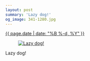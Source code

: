 ```yaml
---
layout: post
summary: 'Lazy dog!'
og_image: 341-1280.jpg
---
```


<div class="post">
 <time>
  <a href="/341">
   {{ page.date | date: "%B %-d, %Y" }}
  </a>
 </time>
 <a href="/341">
  <figure data-taken="7/15/2014">
   <img alt="Lazy dog!" sizes="(min-width: 700px) 50vw, calc(100vw - 2rem)" src="{{ site.assets_url }}/341-640.jpg" srcset="{{ site.assets_url }}/341-1280.jpg 1280w, {{ site.assets_url }}/341-960.jpg 960w, {{ site.assets_url }}/341-640.jpg 640w, {{ site.assets_url }}/341-320.jpg 320w"/>
  </figure>
 </a>
 <span>
  Lazy dog!
 </span>
</div>
